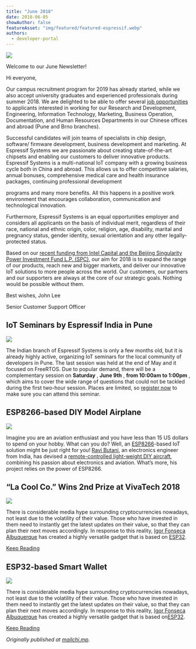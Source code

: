 ```yaml
---
title: "June 2018"
date: 2018-06-05
showAuthor: false
featureAsset: "img/featured/featured-espressif.webp"
authors:
  - developer-portal
---
```

![](img/june-1.webp)

Welcome to our June Newsletter!

Hi everyone,

Our campus recruitment program for 2019 has already started, while we also accept university graduates and experienced professionals during summer 2018. We are delighted to be able to offer several [job opportunities](https://www.espressif.com/en/company/job-opportunities/job-search?title=&field_classification_value=Corporate) to applicants interested in working for our Research and Development, Engineering, Information Technology, Marketing, Business Operation, Documentation, and Human Resources Departments in our Chinese offices and abroad (Pune and Brno branches).

Successful candidates will join teams of specialists in chip design, software/ firmware development, business development and marketing. At Espressif Systems we are passionate about creating state-of-the-art chipsets and enabling our customers to deliver innovative products. Espressif Systems is a multi-national IoT company with a growing business cycle both in China and abroad. This allows us to offer competitive salaries, annual bonuses, comprehensive medical care and health insurance packages, continuing professional development

programs and many more benefits. All this happens in a positive work environment that encourages collaboration, communication and technological innovation.

Furthermore, Espressif Systems is an equal opportunities employer and considers all applicants on the basis of individual merit, regardless of their race, national and ethnic origin, color, religion, age, disability, marital and pregnancy status, gender identity, sexual orientation and any other legally-protected status.

Based on our [recent funding from Intel Capital and the Beijing Singularity Power Investment Fund L.P. (SPC)](https://www.espressif.com/en/media_overview/news/espressif-receives-investment-intel-capital-and-beijing-singularity-power?position=1&list=5Znn2jxt9Y1ovadDbCKX3ypj4HT9GYG3lLxvmuq0cZc), our aim for 2018 is to expand the range of our products, reach new and bigger markets, and deliver our innovative IoT solutions to more people across the world. Our customers, our partners and our supporters are always at the core of our strategic goals. Nothing would be possible without them.

Best wishes, John Lee

Senior Customer Support Officer

## IoT Seminars by Espressif India in Pune

![](img/june-2.webp)

The Indian branch of Espressif Systems is only a few months old, but it is already highly active, organizing IoT seminars for the local community of developers in Pune. The last session was held at the end of May and it focused on FreeRTOS. Due to popular demand, there will be a complementary session on __Saturday__ , __June 9th__ , __from 10:00am to 1:00pm__ , which aims to cover the wide range of questions that could not be tackled during the first two-hour session. Places are limited, so [register now](https://www.meetup.com/Internet-Of-Things-Pune-IoTPune/events/251196679/) to make sure you can attend this seminar.

## ESP8266-based DIY Model Airplane

![](img/june-3.webp)

Imagine you are an aviation enthusiast and you have less than 15 US dollars to spend on your hobby. What can you do? Well, an [ESP8266](https://www.espressif.com/en/products/hardware/esp8266ex/overview)-based IoT solution might be just right for you! [Ravi Butani](http://www.instructables.com/member/RAVI_BUTANI/), an electronics engineer from India, has devised a [remote-controlled light-weight DIY aircraft](http://www.instructables.com/id/WIFI-CONTROLLED-RC-PLANE/), combining his passion about electronics and aviation. What’s more, his project relies on the power of ESP8266.


## “La Cool Co.” Wins 2nd Prize at VivaTech 2018

![](img/june-4.webp)

There is considerable media hype surrounding cryptocurrencies nowadays, not least due to the volatility of their value. Those who have invested in them need to instantly get the latest updates on their value, so that they can plan their next moves accordingly. In response to this reality, [Igor Fonseca Albuquerque](https://www.hackster.io/igorF2) has created a highly versatile gadget that is based on [ESP32](https://www.espressif.com/en/products/hardware/esp32/overview).

[Keep Reading](https://www.espressif.com/en/media_overview/news/esp32-based-smart-wallet?position=2&list=vjy_eO2mVN0qxk8vNZJzln9dRzymrIgMn7Um_cgVU2Q)

## ESP32-based Smart Wallet

![](img/june-5.webp)

There is considerable media hype surrounding cryptocurrencies nowadays, not least due to the volatility of their value. Those who have invested in them need to instantly get the latest updates on their value, so that they can plan their next moves accordingly. In response to this reality, [Igor Fonseca Albuquerque](https://www.hackster.io/igorF2) has created a highly versatile gadget that is based on[ESP32](https://www.espressif.com/en/products/hardware/esp32/overview).

[Keep Reading](https://www.espressif.com/en/media_overview/news/esp32-based-smart-wallet?position=2&list=vjy_eO2mVN0qxk8vNZJzln9dRzymrIgMn7Um_cgVU2Q)

*Originally published at *[*mailchi.mp*](https://mailchi.mp/f500229dfb77/espressif-esp-news-june-2018)*.*
